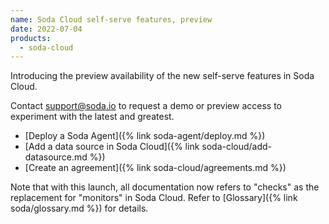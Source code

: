 ```yaml
---
name: Soda Cloud self-serve features, preview
date: 2022-07-04
products:
  - soda-cloud
---
```

Introducing the preview availability of the new self-serve features in Soda Cloud. 

Contact <a href="mailto:support@soda.io">support@soda.io</a> to request a demo or preview access to experiment with the latest and greatest.
* [Deploy a Soda Agent]({% link soda-agent/deploy.md %})
* [Add a data source in Soda Cloud]({% link soda-cloud/add-datasource.md %})
* [Create an agreement]({% link soda-cloud/agreements.md %})

Note that with this launch, all documentation now refers to "checks" as the replacement for "monitors" in Soda Cloud. Refer to [Glossary]({% link soda/glossary.md %}) for details.